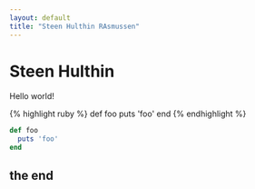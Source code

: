 ```yaml
---
layout: default
title: "Steen Hulthin RAsmussen"
---
```


# Steen Hulthin

Hello world! 


{% highlight ruby %}
def foo
  puts 'foo'
end
{% endhighlight %}

```ruby
def foo
  puts 'foo'
end
```


## the end
